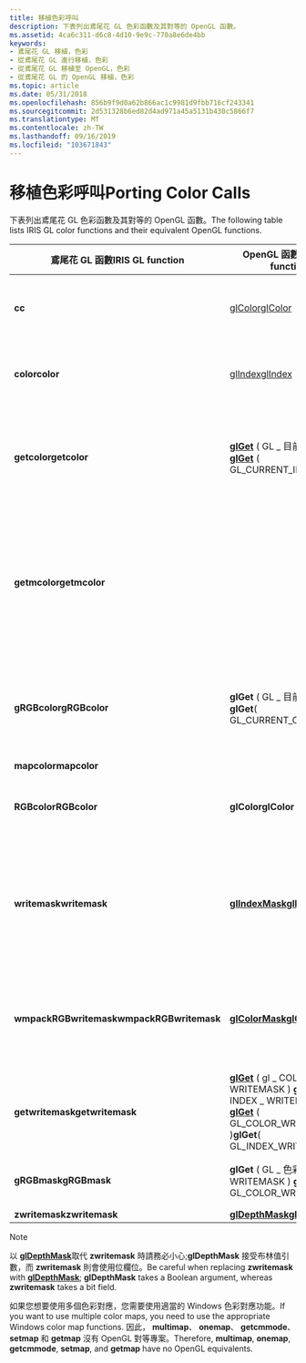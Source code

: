 ```yaml
---
title: 移植色彩呼叫
description: 下表列出鳶尾花 GL 色彩函數及其對等的 OpenGL 函數。
ms.assetid: 4ca6c311-d6c8-4d10-9e9c-770a8e6de4bb
keywords:
- 鳶尾花 GL 移植，色彩
- 從鳶尾花 GL 進行移植，色彩
- 從鳶尾花 GL 移植至 OpenGL，色彩
- 從鳶尾花 GL 的 OpenGL 移植，色彩
ms.topic: article
ms.date: 05/31/2018
ms.openlocfilehash: 856b9f9d0a62b866ac1c9981d9fbb716cf243341
ms.sourcegitcommit: 2d531328b6ed82d4ad971a45a5131b430c5866f7
ms.translationtype: MT
ms.contentlocale: zh-TW
ms.lasthandoff: 09/16/2019
ms.locfileid: "103671843"
---
```

# <a name="porting-color-calls"></a><span data-ttu-id="82c2b-107">移植色彩呼叫</span><span class="sxs-lookup"><span data-stu-id="82c2b-107">Porting Color Calls</span></span>

<span data-ttu-id="82c2b-108">下表列出鳶尾花 GL 色彩函數及其對等的 OpenGL 函數。</span><span class="sxs-lookup"><span data-stu-id="82c2b-108">The following table lists IRIS GL color functions and their equivalent OpenGL functions.</span></span>



| <span data-ttu-id="82c2b-109">鳶尾花 GL 函數</span><span class="sxs-lookup"><span data-stu-id="82c2b-109">IRIS GL function</span></span>                  | <span data-ttu-id="82c2b-110">OpenGL 函數</span><span class="sxs-lookup"><span data-stu-id="82c2b-110">OpenGL function</span></span>                                                                                                                               | <span data-ttu-id="82c2b-111">意義</span><span class="sxs-lookup"><span data-stu-id="82c2b-111">Meaning</span></span>                                              |
|-----------------------------------|-----------------------------------------------------------------------------------------------------------------------------------------------|------------------------------------------------------|
| <span data-ttu-id="82c2b-112">**c**</span><span class="sxs-lookup"><span data-stu-id="82c2b-112">**c**</span></span>                             | [<span data-ttu-id="82c2b-113">glColor</span><span class="sxs-lookup"><span data-stu-id="82c2b-113">glColor</span></span>](glcolor-functions.md)                                                                                                              | <span data-ttu-id="82c2b-114">設定 RGB 色彩。</span><span class="sxs-lookup"><span data-stu-id="82c2b-114">Sets RGB color.</span></span>                                      |
| <span data-ttu-id="82c2b-115">**color**</span><span class="sxs-lookup"><span data-stu-id="82c2b-115">**color**</span></span>                         | [<span data-ttu-id="82c2b-116">glIndex</span><span class="sxs-lookup"><span data-stu-id="82c2b-116">glIndex</span></span>](glindex-functions.md)                                                                                                              | <span data-ttu-id="82c2b-117">設定色彩索引。</span><span class="sxs-lookup"><span data-stu-id="82c2b-117">Sets the color index.</span></span>                                |
| <span data-ttu-id="82c2b-118">**getcolor**</span><span class="sxs-lookup"><span data-stu-id="82c2b-118">**getcolor**</span></span>                      | <span data-ttu-id="82c2b-119">[**glGet**](glgetbooleanv--glgetdoublev--glgetfloatv--glgetintegerv.md) ( GL \_ 目前 \_ 索引 ) </span><span class="sxs-lookup"><span data-stu-id="82c2b-119">[**glGet**](glgetbooleanv--glgetdoublev--glgetfloatv--glgetintegerv.md) ( GL\_CURRENT\_INDEX )</span></span>                                               | <span data-ttu-id="82c2b-120">傳回目前的色彩索引。</span><span class="sxs-lookup"><span data-stu-id="82c2b-120">Returns the current color index.</span></span>                     |
| <span data-ttu-id="82c2b-121">**getmcolor**</span><span class="sxs-lookup"><span data-stu-id="82c2b-121">**getmcolor**</span></span>                     |                                                                                                                                               | <span data-ttu-id="82c2b-122">取得色彩對應專案的 RGB 值複本。</span><span class="sxs-lookup"><span data-stu-id="82c2b-122">Gets a copy of the RGB values for a color map entry.</span></span> |
| <span data-ttu-id="82c2b-123">**gRGBcolor**</span><span class="sxs-lookup"><span data-stu-id="82c2b-123">**gRGBcolor**</span></span>                     | <span data-ttu-id="82c2b-124">**glGet** ( GL \_ 目前 \_ 色彩 ) </span><span class="sxs-lookup"><span data-stu-id="82c2b-124">**glGet**( GL\_CURRENT\_COLOR )</span></span>                                                                                                               | <span data-ttu-id="82c2b-125">取得目前的 RGB 色彩值。</span><span class="sxs-lookup"><span data-stu-id="82c2b-125">Gets the current RGB color values.</span></span>                   |
| <span data-ttu-id="82c2b-126">**mapcolor**</span><span class="sxs-lookup"><span data-stu-id="82c2b-126">**mapcolor**</span></span>                      |                                                                                                                                               |                                                      |
| <span data-ttu-id="82c2b-127">**RGBcolor**</span><span class="sxs-lookup"><span data-stu-id="82c2b-127">**RGBcolor**</span></span>                      | <span data-ttu-id="82c2b-128">**glColor**</span><span class="sxs-lookup"><span data-stu-id="82c2b-128">**glColor**</span></span>                                                                                                                                   | <span data-ttu-id="82c2b-129">設定 RGB 色彩。</span><span class="sxs-lookup"><span data-stu-id="82c2b-129">Sets RGB color.</span></span>                                      |
| <span data-ttu-id="82c2b-130">**writemask**</span><span class="sxs-lookup"><span data-stu-id="82c2b-130">**writemask**</span></span>                     | [<span data-ttu-id="82c2b-131">**glIndexMask**</span><span class="sxs-lookup"><span data-stu-id="82c2b-131">**glIndexMask**</span></span>](glindexmask.md)                                                                                                            | <span data-ttu-id="82c2b-132">設定色彩索引模式的色遮罩。</span><span class="sxs-lookup"><span data-stu-id="82c2b-132">Sets the color-index mode color mask.</span></span>                |
| <span data-ttu-id="82c2b-133">**wmpackRGBwritemask**</span><span class="sxs-lookup"><span data-stu-id="82c2b-133">**wmpackRGBwritemask**</span></span><br/> | [<span data-ttu-id="82c2b-134">**glColorMask**</span><span class="sxs-lookup"><span data-stu-id="82c2b-134">**glColorMask**</span></span>](glcolormask.md)                                                                                                            | <span data-ttu-id="82c2b-135">設定 RGB 色彩模式遮罩。</span><span class="sxs-lookup"><span data-stu-id="82c2b-135">Sets the RGB color mode mask.</span></span>                        |
| <span data-ttu-id="82c2b-136">**getwritemask**</span><span class="sxs-lookup"><span data-stu-id="82c2b-136">**getwritemask**</span></span>                  | <span data-ttu-id="82c2b-137">[**glGet**](glgetbooleanv--glgetdoublev--glgetfloatv--glgetintegerv.md) ( gl \_ COLOR \_ WRITEMASK ) **glGet** ( gl \_ INDEX \_ WRITEMASK ) </span><span class="sxs-lookup"><span data-stu-id="82c2b-137">[**glGet**](glgetbooleanv--glgetdoublev--glgetfloatv--glgetintegerv.md) ( GL\_COLOR\_WRITEMASK )**glGet**( GL\_INDEX\_WRITEMASK )</span></span><br/> | <span data-ttu-id="82c2b-138">取得色遮罩。</span><span class="sxs-lookup"><span data-stu-id="82c2b-138">Gets the color mask.</span></span>                                 |
| <span data-ttu-id="82c2b-139">**gRGBmask**</span><span class="sxs-lookup"><span data-stu-id="82c2b-139">**gRGBmask**</span></span>                      | <span data-ttu-id="82c2b-140">**glGet** ( GL \_ 色彩 \_ WRITEMASK ) </span><span class="sxs-lookup"><span data-stu-id="82c2b-140">**glGet**( GL\_COLOR\_WRITEMASK )</span></span>                                                                                                             | <span data-ttu-id="82c2b-141">取得色遮罩。</span><span class="sxs-lookup"><span data-stu-id="82c2b-141">Gets the color mask.</span></span>                                 |
| <span data-ttu-id="82c2b-142">**zwritemask**</span><span class="sxs-lookup"><span data-stu-id="82c2b-142">**zwritemask**</span></span>                    | [<span data-ttu-id="82c2b-143">**glDepthMask**</span><span class="sxs-lookup"><span data-stu-id="82c2b-143">**glDepthMask**</span></span>](gldepthmask.md)                                                                                                            |                                                      |



 

> [!Note]
>
> <span data-ttu-id="82c2b-144">以 [**glDepthMask**](gldepthmask.md)取代 **zwritemask** 時請務必小心;**glDepthMask** 接受布林值引數，而 **zwritemask** 則會使用位欄位。</span><span class="sxs-lookup"><span data-stu-id="82c2b-144">Be careful when replacing **zwritemask** with [**glDepthMask**](gldepthmask.md); **glDepthMask** takes a Boolean argument, whereas **zwritemask** takes a bit field.</span></span>

 

<span data-ttu-id="82c2b-145">如果您想要使用多個色彩對應，您需要使用適當的 Windows 色彩對應功能。</span><span class="sxs-lookup"><span data-stu-id="82c2b-145">If you want to use multiple color maps, you need to use the appropriate Windows color map functions.</span></span> <span data-ttu-id="82c2b-146">因此， **multimap**、 **onemap**、 **getcmmode**、 **setmap** 和 **getmap** 沒有 OpenGL 對等專案。</span><span class="sxs-lookup"><span data-stu-id="82c2b-146">Therefore, **multimap**, **onemap**, **getcmmode**, **setmap**, and **getmap** have no OpenGL equivalents.</span></span>

 

 





